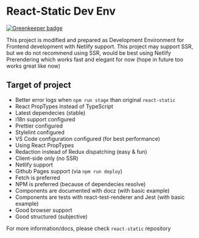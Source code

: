# React-Static Dev Env

[![Greenkeeper badge](https://badges.greenkeeper.io/dalisoft/react-static-dev-env.svg)](https://greenkeeper.io/)

This project is modified and prepared as Development Environment for Frontend development with Netlify support. This project may support SSR, but we do not recommend using SSR, would be best using Netlify Prerendering which works fast and elegant for now (hope in future too works great like now)

## Target of project

- Better error logs when `npm run stage` than original `react-static`
- React PropTypes instead of TypeScript
- Latest dependecies (stable)
- i18n support configured
- Prettier configured
- Stylelint configured
- VS Code configuration configured (for best performance)
- Using React PropTypes
- Redaction instead of Redux dispatching (easy & fun)
- Client-side only (no SSR)
- Netlify support
- Github Pages support (via `npm run deploy`)
- Fetch is preferred
- NPM is preferred (because of dependecies resolve)
- Components are documented with docz (with basic example)
- Components are tests with react-test-renderer and Jest (with basic example)
- Good browser support
- Good structured (subjective)

For more information/docs, please check `react-static` repository
